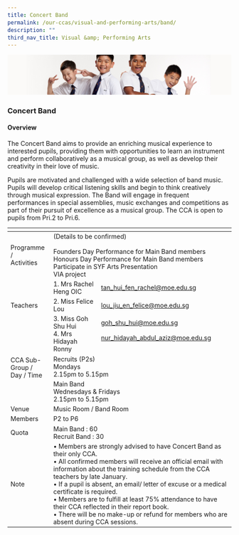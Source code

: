 ```yaml
---
title: Concert Band
permalink: /our-ccas/visual-and-performing-arts/band/
description: ""
third_nav_title: Visual &amp; Performing Arts
---
```

![](/images/Sub-banner2.jpg)

### Concert Band

#### Overview

  

The Concert Band aims to provide an enriching musical experience to interested pupils, providing them with opportunities to learn an instrument and perform collaboratively as a musical group, as well as develop their creativity in their love of music.

  

Pupils are motivated and challenged with a wide selection of band music. Pupils will develop critical listening skills and begin to think creatively through musical expression. The Band will engage in frequent performances in special assemblies, music exchanges and competitions as part of their pursuit of excellence as a musical group. The CCA is open to pupils from Pri.2 to Pri.6.

<table><thead><tr><th></th><th></th><th></th></tr></thead><tbody><tr><td>Programme / <br>Activities</td><td colspan="2">(Details to be confirmed)<br><br>Founders Day Performance for Main Band members<br>Honours Day Performance for Main Band members<br>Participate in SYF Arts Presentation<br>VIA project</td></tr><tr><td rowspan="3">Teachers<br><br><br><br></td><td>1. Mrs Rachel Heng OIC</td><td><a href="mailto:tan_hui_fen_rachel@moe.edu.sg">tan_hui_fen_rachel@moe.edu.sg</a><br></td></tr><tr><td>2. Miss Felice Lou</td><td><a href="mailto:lou_jiu_en_felice@moe.edu.sg">lou_jiu_en_felice@moe.edu.sg</a><br></td></tr><tr><td>3. Miss Goh Shu Hui<br>4. Mrs Hidayah Ronny</td><td><a href="mailto:goh_shu_hui@moe.edu.sg">goh_shu_hui@moe.edu.sg</a><br><br><a href="mailto:nur_hidayah_abdul_aziz@moe.edu.sg">nur_hidayah_abdul_aziz@moe.edu.sg</a><br><br></td></tr><tr><td rowspan="2">CCA Sub-Group /<br>Day / Time<br><br><br><br> </td><td colspan="2">Recruits (P2s)<br>Mondays<br>2.15pm to 5.15pm</td></tr><tr><td colspan="2">Main Band<br>Wednesdays &amp; Fridays<br>2.15pm  to 5.15pm</td></tr><tr><td> Venue</td><td colspan="2">    Music Room / Band Room   </td></tr><tr><td> Members</td><td colspan="2">    P2 to P6   </td></tr><tr><td> Quota</td><td colspan="2">    Main Band : 60<br>    Recruit Band : 30   </td></tr><tr><td> Note</td><td colspan="2">• Members are strongly advised to have Concert Band as their only CCA.<br>• All confirmed members will receive an official email with information about the training schedule from the CCA teachers by late January.<br>• If a pupil is absent, an email/ letter of excuse or a medical certificate is required.<br>• Members are to fulfill at least 75% attendance to have their CCA reflected in their report book. <br>• There will be no make-up or refund for members who are absent during CCA sessions.   </td></tr></tbody></table>